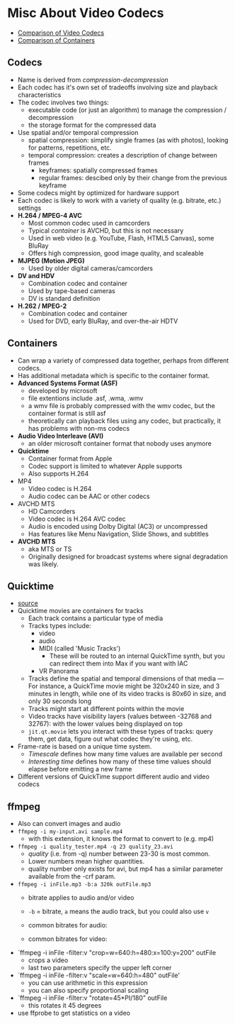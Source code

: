Misc About Video Codecs
====================
- [Comparison of Video Codecs](http://en.wikipedia.org/wiki/Comparison_of_video_codecs)
- [Comparison of Containers](http://en.wikipedia.org/wiki/Comparison_of_container_formats)

## Codecs
- Name is derived from *compression-decompression*
- Each codec has it's own set of tradeoffs involving size and playback characteristics
- The codec involves two things:
    - executable code (or just an algorithm) to manage the compression / decompression
    - the storage format for the compressed data
- Use spatial and/or temporal compression
    - spatial compression: simplify single frames (as with photos), looking for patterns, repetitions, etc.
    - temporal compression: creates a description of change between frames
        - keyframes: spatially compressed frames
        - regular frames: descibed only by their change from the previous keyframe
- Some codecs might by optimized for hardware support
- Each codec is likely to work with a variety of quality (e.g. bitrate, etc.) settings
- **H.264 / MPEG-4 AVC**
    - Most common codec used in camcorders
    - Typical *container* is AVCHD, but this is not necessary
    - Used in web video (e.g. YouTube, Flash, HTML5 Canvas), some BluRay
    - Offers high compression, good image quality, and scaleable
- **MJPEG (Motion JPEG)**
    - Used by older digital cameras/camcorders
- **DV and HDV**
    - Combination codec and container
    - Used by tape-based cameras
    - DV is standard definition
- **H.262 / MPEG-2**
    - Combination codec and container 
    - Used for DVD, early BluRay, and over-the-air HDTV
    

## Containers
- Can wrap a variety of compressed data together, perhaps from different codecs.
- Has additional metadata which is specific to the container format.
- **Advanced Systems Format (ASF)**
    - developed by microsoft
    - file extentions include .asf, .wma, .wmv
    - a wmv file is probably compressed with the wmv codec, but the container format is still asf
    - theoretically can playback files using any codec, but practically, it has problems with non-ms codecs
- **Audio Video Interleave (AVI)**
    - an older microsoft container format that nobody uses anymore
- **Quicktime**
    - Container format from Apple
    - Codec support is limited to whatever Apple supports
    - Also supports H.264
- MP4
    - Video codec is H.264
    - Audio codec can be AAC or other codecs
- AVCHD MTS
    - HD Camcorders
    - Video codec is H.264 AVC codec
    - Audio is encoded using Dolby Digital (AC3) or uncompressed
    - Has features like Menu Navigation, Slide Shows, and subtitles
- **AVCHD MTS**
    - aka MTS or TS
    - Originally designed for broadcast systems where signal degradation was likely. 
        
   
## Quicktime 
- [source](https://docs.cycling74.com/max5/tutorials/jit-tut/jitterappendixa.html)
- Quicktime movies are containers for tracks
    - Each track contains a particular type of media
    - Tracks types include:
        - video
        - audio
        - MIDI (called 'Music Tracks')
            - These will be routed to an internal QuickTime synth, but you can redirect them into Max if you want with IAC
        - VR Panorama 
    - Tracks define the spatial and temporal dimensions of that media
        — For instance, a QuickTime movie might be 320x240 in size, and 3 minutes in length, while one of its video tracks is 80x60 in size, and only 30 seconds long
    - Tracks might start at different points within the movie
    - Video tracks have visibility layers (values between -32768 and 32767): with the lower values being displayed on top
    - `jit.qt.movie` lets you interact with these types of tracks: query them, get data, figure out what codec they're using, etc.
- Frame-rate is based on a unique time system.
    - *Timescale* defines how many time values are available per second
    - *Interesting time* defines how many of these time values should elapse before emitting a new frame
- Different versions of QuickTime support different audio and video codecs

## ffmpeg
- Also can convert images and audio
- `ffmpeg -i my-input.avi sample.mp4`
    - with this extension, it knows the format to convert to (e.g. mp4)
- `ffmpeg -i quality_tester.mp4 -q 23 quality_23.avi`
    - *quality* (i.e. from -q) number between 23-30 is most common.  
    - Lower numbers mean higher quantities.
    - quality number only exists for avi, but mp4 has a similar parameter available from the -crf param.
- `ffmpeg -i inFile.mp3 -b:a 320k outFile.mp3`
    - bitrate applies to audio and/or video
    - `-b` = bitrate, `a` means the audio track, but you could also use `v`
    - common bitrates for audio:
    
    - common bitrates for video:
- `ffmpeg -i inFile -filter:v "crop=w=640:h=480:x=100:y=200" outFile
    - crops a video
    - last two parameters specify the upper left corner
- `ffmpeg -i inFile -filter:v "scale=w=640:h=480" outFile'
    - you can use arithmetic in this expression
    - you can also specify proportional scaling
- `ffmpeg -i inFile -filter:v "rotate=45*PI/180" outFile
    - this rotates it 45 degrees
- use ffprobe to get statistics on a video